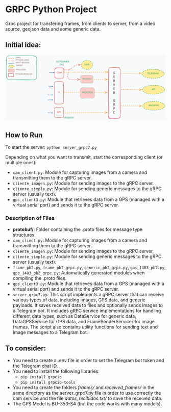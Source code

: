 # GRPC Python Project
Grpc project for transfering frames, from clients to server, from a video source, geojson data and some generic data.

## Initial idea:

![Idea inicial](grpc_mciroservices.excalidraw.svg)

## How to Run

To start the server: `python server_grpc7.py`

Depending on what you want to transmit, start the corresponding client (or multiple ones):
- `cam_client.py`: Module for capturing images from a camera and transmitting them to the gRPC server.
- `cliente_imagen.py`: Module for sending images to the gRPC server.
- `cliente_simple.py`: Module for sending generic messages to the gRPC server (usually text).
- `gps_client3.py`: Module that retrieves data from a GPS (managed with a virtual serial port) and sends it to the gRPC server.

### Description of Files

- **protobuf/**: Folder containing the .proto files for message type structures.
- `cam_client.py`: Module for capturing images from a camera and transmitting them to the gRPC server.
- `cliente_imagen.py`: Module for sending images to the gRPC server.
- `cliente_simple.py`: Module for sending generic messages to the gRPC server (usually text).
- `frame_pb2.py`, `frame_pb2_grpc.py`, `generic_pb2_grpc.py`, `gps_1403_pb2.py`, `gps_1403_pb2_grpc.py`: Automatically generated modules when compiling the .proto files.
- `gps_client3.py`: Module that retrieves data from a GPS (managed with a virtual serial port) and sends it to the gRPC server.
- `server_grpc7.py`: This script implements a gRPC server that can receive various types of data, including images, GPS data, and generic payloads. It saves received data to files and optionally sends images to a Telegram bot. It includes gRPC service implementations for handling different data types, such as DataService for generic data, DataGPSService for GPS data, and FrameSenderServicer for image frames. The script also contains utility functions for sending text and image messages to a Telegram bot.

## To consider:
- You need to create a .env file in order to set the Telegram bot token and the Telegram chat ID.
- You need to install the following libraries:
  - `pip install grpcio`
  - `pip install grpcio-tools`
- You need to create the folders *frames/* and *received_frames/* in the same directory as the server_grpc7.py file in order to use correctly the cam service and the file *datos_recibidos.txt/* to save the received data.
- The GPS Model is BU-353-S4 (but the code works with many models).
